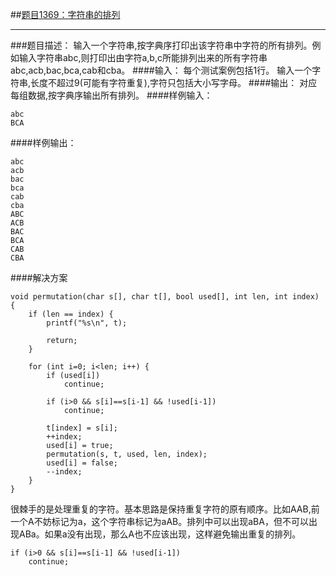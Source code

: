 ##[题目1369：字符串的排列](http://ac.jobdu.com/problem.php?pid=1369)
***

###题目描述：
输入一个字符串,按字典序打印出该字符串中字符的所有排列。例如输入字符串abc,则打印出由字符a,b,c所能排列出来的所有字符串abc,acb,bac,bca,cab和cba。
####输入：
每个测试案例包括1行。
输入一个字符串,长度不超过9(可能有字符重复),字符只包括大小写字母。
####输出：
对应每组数据,按字典序输出所有排列。
####样例输入：
```
abc
BCA
```
####样例输出：
```
abc
acb
bac
bca
cab
cba
ABC
ACB
BAC
BCA
CAB
CBA
```
####解决方案

    void permutation(char s[], char t[], bool used[], int len, int index)
    {
        if (len == index) {
            printf("%s\n", t);

            return;
        }
        
        for (int i=0; i<len; i++) {
            if (used[i])
                continue;
            
            if (i>0 && s[i]==s[i-1] && !used[i-1])
                continue;
            
            t[index] = s[i];
            ++index;
            used[i] = true;
            permutation(s, t, used, len, index);
            used[i] = false;
            --index;
        }
    }

很棘手的是处理重复的字符。基本思路是保持重复字符的原有顺序。比如AAB,前一个A不妨标记为a，这个字符串标记为aAB。排列中可以出现aBA，但不可以出现ABa。如果a没有出现，那么A也不应该出现，这样避免输出重复的排列。

    if (i>0 && s[i]==s[i-1] && !used[i-1])
        continue;


